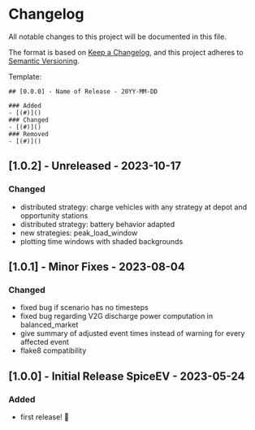 # Changelog

All notable changes to this project will be documented in this file.

The format is based on [Keep a Changelog](https://keepachangelog.com/en/1.0.0/),
and this project adheres to [Semantic Versioning](https://semver.org/spec/v2.0.0.html).

Template:
```
## [0.0.0] - Name of Release - 20YY-MM-DD

### Added
- [(#)]()
### Changed
- [(#)]()
### Removed
- [(#)]()
```

## [1.0.2] - Unreleased - 2023-10-17

### Changed
- distributed strategy: charge vehicles with any strategy at depot and opportunity stations
- distributed strategy: battery behavior adapted
- new strategies: peak_load_window
- plotting time windows with shaded backgrounds

## [1.0.1] - Minor Fixes - 2023-08-04

### Changed
- fixed bug if scenario has no timesteps
- fixed bug regarding V2G discharge power computation in balanced_market
- give summary of adjusted event times instead of warning for every affected event
- flake8 compatibility

## [1.0.0] - Initial Release SpiceEV - 2023-05-24

### Added
- first release! 🎉
